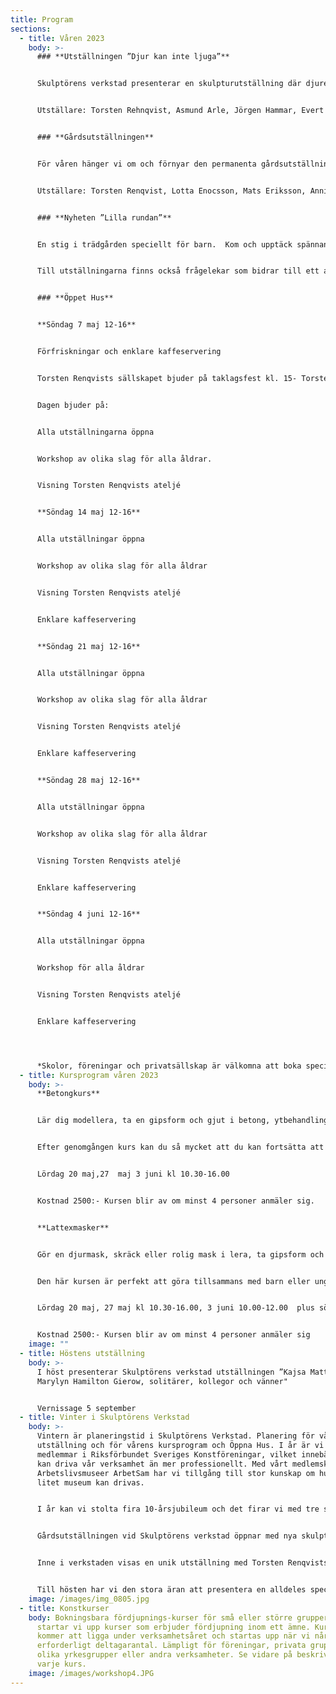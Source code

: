 ```yaml
---
title: Program
sections:
  - title: Våren 2023
    body: >-
      ### **Utställningen ”Djur kan inte ljuga”**


      Skulptörens verkstad presenterar en skulpturutställning där djuren spelar huvudrollen. Vi slår också ett slag för Torsten Renqvists bok ”Djur kan inte ljuga” som kommer att finnas till salu.


      Utställare: Torsten Rehnqvist, Asmund Arle, Jörgen Hammar, Evert Lindfors, Lotta Enocsson, Mats Eriksson, Annika Heed, Anders Jansson, Mats Lodén, Dina Hviid, Mats Åberg, Bitte Jonason Åkerlund, Erik Åkerlund


      ### **Gårdsutställningen**


      För våren hänger vi om och förnyar den permanenta gårdsutställningen


      Utställare: Torsten Renqvist, Lotta Enocsson, Mats Eriksson, Annika Heed, Anders Jansson, Mats Lodén, Dina Hviid, Bitte Jonason Åkerlund, Erik Åkerlund, Mats Åberg  


      ### **Nyheten ”Lilla rundan”** 


      En stig i trädgården speciellt för barn.  Kom och upptäck spännande skulpturer i snåren!


      Till utställningarna finns också frågelekar som bidrar till ett aktivt betraktande i nyfikenhetens tecken!


      ### **Öppet Hus**


      **Söndag 7 maj 12-16**


      Förfriskningar och enklare kaffeservering


      Torsten Renqvists sällskapet bjuder på taklagsfest kl. 15- Torsten Renqvist ateljé har fått nytt tak. Böcker samt reproduktioner av valda träsnitt ur Renqvists Djurserie kommer att finnas till reducerat pris. Musikaliska improvisationer ramar in med trio Paul Stouthamer- cello, Matias Lindberg- piano, Jess Gerztenkorn- bas.


      Dagen bjuder på:


      Alla utställningarna öppna


      Workshop av olika slag för alla åldrar.


      Visning Torsten Renqvists ateljé


      **Söndag 14 maj 12-16**


      Alla utställningar öppna


      Workshop av olika slag för alla åldrar


      Visning Torsten Renqvists ateljé


      Enklare kaffeservering


      **Söndag 21 maj 12-16**


      Alla utställningar öppna


      Workshop av olika slag för alla åldrar


      Visning Torsten Renqvists ateljé


      Enklare kaffeservering


      **Söndag 28 maj 12-16**


      Alla utställningar öppna


      Workshop av olika slag för alla åldrar


      Visning Torsten Renqvists ateljé


      Enklare kaffeservering


      **Söndag 4 juni 12-16**


      Alla utställningar öppna


      Workshop för alla åldrar


      Visning Torsten Renqvists ateljé


      Enklare kaffeservering




      *Skolor, föreningar och privatsällskap är välkomna att boka specialvisningar på övriga tider*
  - title: Kursprogram våren 2023
    body: >-
      **Betongkurs**


      Lär dig modellera, ta en gipsform och gjut i betong, ytbehandling eller färgbehandling av betong


      Efter genomgången kurs kan du så mycket att du kan fortsätta att arbeta i betong på egen hand.


      Lördag 20 maj,27  maj 3 juni kl 10.30-16.00


      Kostnad 2500:- Kursen blir av om minst 4 personer anmäler sig.


      **Lattexmasker**


      Gör en djurmask, skräck eller rolig mask i lera, ta gipsform och gjut din egen latexmask, måla den


      Den här kursen är perfekt att göra tillsammans med barn eller ungdomar. Du får din egen mask att bära på fest eller äventyr. Dessutom kan du gjuta fler masker i samma form, kanske till hela familjen!


      Lördag 20 maj, 27 maj kl 10.30-16.00, 3 juni 10.00-12.00  plus söndag 4 juni kl 10.30-16.00.


      Kostnad 2500:- Kursen blir av om minst 4 personer anmäler sig
    image: ""
  - title: Höstens utställning
    body: >-
      I höst presenterar Skulptörens verkstad utställningen ”Kajsa Mattas och
      Marylyn Hamilton Gierow, solitärer, kollegor och vänner"


      Vernissage 5 september
  - title: Vinter i Skulptörens Verkstad
    body: >-
      Vintern är planeringstid i Skulptörens Verkstad. Planering för vårens
      utställning och för vårens kursprogram och Öppna Hus. I år är vi nyblivna
      medlemmar i Riksförbundet Sveriges Konstföreningar, vilket innebär att vi
      kan driva vår verksamhet än mer professionellt. Med vårt medlemskap i
      Arbetslivsmuseer ArbetSam har vi tillgång till stor kunskap om hur ett
      litet museum kan drivas. 


      I år kan vi stolta fira 10-årsjubileum och det firar vi med tre spännande utställningar!


      Gårdsutställningen vid Skulptörens verkstad öppnar med nya skulpturer tillsammans med de fasta som finns på gården. Gården är alltid öppen för besök.


      Inne i verkstaden visas en unik utställning med Torsten Renqvists teckningar och grafik! Där kan även ett antal skulpturer ses,  visning av Torstens ateljé sker varje söndag, ateljén ligger en liten bit från verkstaden.


      Till hösten har vi den stora äran att presentera en alldeles speciell utställning. Skulptur av Siri Derkert och Ninnan Santesson. Två stora konstnärer som även var goda vänner. Mer information om utställningen kommer längre fram!
    image: /images/img_0805.jpg
  - title: Konstkurser
    body: Bokningsbara fördjupnings-kurser för små eller större grupper. I år
      startar vi upp kurser som erbjuder fördjupning inom ett ämne. Kurserna
      kommer att ligga under verksamhetsåret och startas upp när vi når upp i
      erforderligt deltagarantal. Lämpligt för föreningar, privata grupper,
      olika yrkesgrupper eller andra verksamheter. Se vidare på beskrivning av
      varje kurs.
    image: /images/workshop4.JPG
---
```

